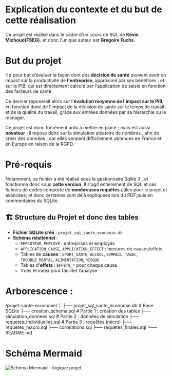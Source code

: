# Explication du contexte et du but de cette réalisation 

Ce projet est réalisé dans le cadre d'un cours de SQL de **Kévin Michoud(FSEG).** et donc l'unique auteur est **Grégoire Fuchs**.

# But du projet

Il a pour but d'évaluer la façon dont des **décision de  santé** peuvent avoir un impact sur la productivité de **l'entreprise**, approximé par ses bénéfices ; et sur le PIB, qui est directement calculé par l'application de saisie en fonction des facteurs de santé. 

Ce dernier reposerait alors sur l'**évalution moyenne de l'impact sur le PIB**, en fonction donc de l'impact de la décision de santé sur le temps de travail ; et de la qualité du travail, grâce aux entrées données par sa hierarchie ou le manager. 

Ce projet est donc forcément ardu à mettre en place ; mais est  aussi **novateur** ; il repose donc sur la simulation aléatoire de nombres , afin de créer des données ; car elles seraient difficilement obtenues en France et en Europe en raison de la RGPD. 


# Pré-requis 
Notamment, ce fichier a été réalisé sous le gestionnaire Sqlite 3 , et fonctionne donc sous **cette version**. 
Il s'agit entièrement de SQL et ces fichiers de codes  comporte de **nombreuses requêtes**  utiles pour le projet et avancées; et donc certaines sont déjà expliquées lors du PDF;puis en commentaires du SQLite. 



## 🏗️ Structure du Projet et donc des tables

- **Fichier SQLite créé** : `projet_sql_sante_economie.db`
- **Schéma relationnel** :
  - `EMPLOYEUR`, `EMPLOYE` : entreprises et employés
  - `APPLICATION_CAUSE`, `APPLICATION_EFFECT` : mesures de causes/effets
  - Tables de **causes** : `SPORT_SANTE`, `ALCOOL`, `SOMMEIL`, `TABAC`, `TROUBLE_MENTAL`, `ALIMENTATION`, `RISQUE`
  - Tables d'**effets** : `EFFETS_*` pour chaque cause
  - Vues et index pour faciliter l’analyse

# Arborescence : 
/projet-sante-economie/
│
├── projet_sql_sante_economie.db         # Base SQLite
├── creation_schema.sql                 # Partie 1 : création des tables
├── simulation_donnees.sql              # Partie 2 : données de simulation
├── requetes_individuelles.sql          # Partie 3 : requêtes (micro)
├── requetes_macro.sql
├── correlations.sql
├── requetes_finales.sql
└── README.md

# Schéma Mermaid
![Schéma Mermaid - logique projet](1.But%20du%20projet%20et%20logique%20algorithmique%20et%20%C3%A9conomique/Editor%20_%20Mermaid%20Chart-2025-05-09-195530.png)



